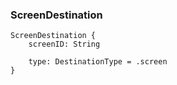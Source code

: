 ### ScreenDestination
```
ScreenDestination {
	screenID: String

	type: DestinationType = .screen
}
```